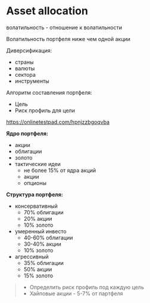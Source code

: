 # Asset allocation

волатильность 
    - отношение к волатильности

Волатильность портфеля ниже чем одной акции

Диверсификация:
- страны
- валюты
- сектора
- инструменты

Алгоритм составления портфеля:
- Цель
- Риск профиль для цели 
  
https://onlinetestpad.com/hpnjzzbgoqvba


**Ядро портфеля:**
* акции
* облигации
* золото
* тактические идеи
  * не более 15% от ядра акций
  * акции
  * опционы


**Структура портфеля:**
* консервативный
	* 70% облигации
	* 20% акции
	* 10% золото
* умеренный инвесто
	* 40-60% облигации
	* 30-40% акции
	* 10% золото
* агрессивный
	* 35% облигации
	* 50% акции
	* 15% золото

> * Определить риск профиль под каждую цель  
> * Хайповые акции - 5-7% от партфеля